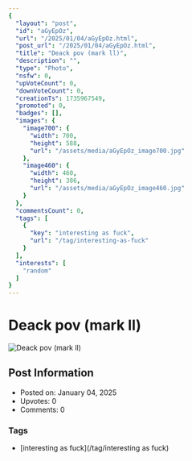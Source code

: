 ```yaml
---
{
  "layout": "post",
  "id": "aGyEpOz",
  "url": "/2025/01/04/aGyEpOz.html",
  "post_url": "/2025/01/04/aGyEpOz.html",
  "title": "Deack pov (mark ll)",
  "description": "",
  "type": "Photo",
  "nsfw": 0,
  "upVoteCount": 0,
  "downVoteCount": 0,
  "creationTs": 1735967549,
  "promoted": 0,
  "badges": [],
  "images": {
    "image700": {
      "width": 700,
      "height": 588,
      "url": "/assets/media/aGyEpOz_image700.jpg"
    },
    "image460": {
      "width": 460,
      "height": 386,
      "url": "/assets/media/aGyEpOz_image460.jpg"
    }
  },
  "commentsCount": 0,
  "tags": [
    {
      "key": "interesting as fuck",
      "url": "/tag/interesting-as-fuck"
    }
  ],
  "interests": [
    "random"
  ]
}
---
```


# Deack pov (mark ll)

![Deack pov (mark ll)](/assets/media/aGyEpOz_image700.jpg)

## Post Information

- Posted on: January 04, 2025
- Upvotes: 0
- Comments: 0

### Tags

- [interesting as fuck](/tag/interesting as fuck)
